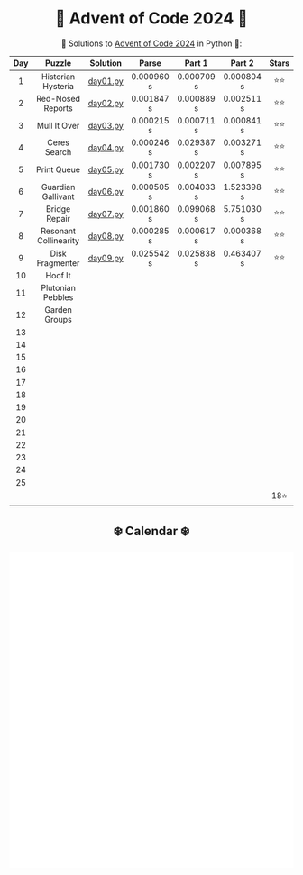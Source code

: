 <div align="center">

# 🎄 Advent of Code 2024 🎄

🎅 Solutions to [Advent of Code 2024](https://adventofcode.com/2024/) in Python 🐍:

| Day |        Puzzle         |          Solution          |   Parse    |   Part 1   |   Part 2   | Stars |
|:---:|:---------------------:|:--------------------------:|:----------:|:----------:|:----------:|:-----:|
|  1  |  Historian Hysteria   | [day01.py](Day01/day01.py) | 0.000960 s | 0.000709 s | 0.000804 s |  ⭐⭐   |
|  2  |   Red-Nosed Reports   | [day02.py](Day02/day02.py) | 0.001847 s | 0.000889 s | 0.002511 s |  ⭐⭐   |
|  3  |     Mull It Over      | [day03.py](Day03/day03.py) | 0.000215 s | 0.000711 s | 0.000841 s |  ⭐⭐   |
|  4  |     Ceres Search      | [day04.py](Day04/day04.py) | 0.000246 s | 0.029387 s | 0.003271 s |  ⭐⭐   |
|  5  |      Print Queue      | [day05.py](Day05/day05.py) | 0.001730 s | 0.002207 s | 0.007895 s |  ⭐⭐   |
|  6  |  Guardian Gallivant   | [day06.py](Day06/day06.py) | 0.000505 s | 0.004033 s | 1.523398 s |  ⭐⭐   |
|  7  |     Bridge Repair     | [day07.py](Day07/day07.py) | 0.001860 s | 0.099068 s | 5.751030 s |  ⭐⭐   |
|  8  | Resonant Collinearity | [day08.py](Day08/day08.py) | 0.000285 s | 0.000617 s | 0.000368 s |  ⭐⭐   |
|  9  |    Disk Fragmenter    | [day09.py](Day09/day09.py) | 0.025542 s | 0.025838 s | 0.463407 s |  ⭐⭐   |
| 10  |        Hoof It        |                            |            |            |            |       |
| 11  |   Plutonian Pebbles   |                            |            |            |            |       |
| 12  |     Garden Groups     |                            |            |            |            |       |
| 13  |                       |                            |            |            |            |       |
| 14  |                       |                            |            |            |            |       |
| 15  |                       |                            |            |            |            |       |
| 16  |                       |                            |            |            |            |       |
| 17  |                       |                            |            |            |            |       |
| 18  |                       |                            |            |            |            |       |
| 19  |                       |                            |            |            |            |       |
| 20  |                       |                            |            |            |            |       |
| 21  |                       |                            |            |            |            |       |
| 22  |                       |                            |            |            |            |       |
| 23  |                       |                            |            |            |            |       |
| 24  |                       |                            |            |            |            |       |
| 25  |                       |                            |            |            |            |       |
|     |                       |                            |            |            |            |  18⭐  |

</div>

<div align="center">
    <h2>❄️ Calendar ❄️</h2>
    <picture>
        <source media="(min-width: 800px)" srcset="calendar.svg">
        <img src="calendar.svg" width="800" height="560">
    </picture>
</div>
